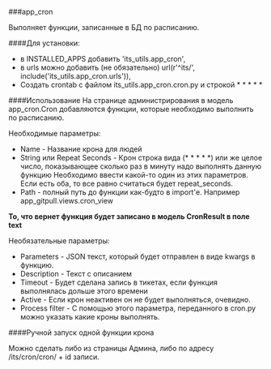 ###app_cron

Выполняет функции, записанные в БД по расписанию.

####Для установки:

* в INSTALLED_APPS добавить 'its_utils.app_cron',
* в urls можно добавить (не обязательно)
url(r'^its/', include('its_utils.app_cron.urls')),
* Создать crontab с файлом its_utils.app_cron.cron.py и строкой \* \* \* \* \*


####Использование
На странице администрирования в модель app_cron.Cron добавляются функции, которые необходимо выполнить по расписанию.

Необходимые параметры:
* Name - Название крона для людей
* String или Repeat Seconds - Крон строка вида (\* \* \* \* \*) или же целое число, показывающее сколько раз в минуту надо выполнять данную функцию
Необходимо ввести какой-то один из этих параметров. Если есть оба, то все равно считаться будет repeat_seconds.
* Path - полный путь до функции как-будто в import'е. Например app_gitpull.views.cron_view

**То, что вернет функция будет записано в модель CronResult в поле text**

Необязательные параметры:
* Parameters - JSON текст, который будет отправлен в виде kwargs в функцию.
* Description - Текст с описанием
* Timeout - Будет сделана запись в тикетах, если функция выполнялась дольше этого времени
* Active - Если крон неактивен он не будет выполняться, очевидно.
* Process filter - С помощью этого параметра, переданного в cron.py можно указать какие кроны выполнять.


####Ручной запуск одной функции крона

Можно сделать либо из страницы Админа, либо по адресу /its/cron/cron/ + id записи.

